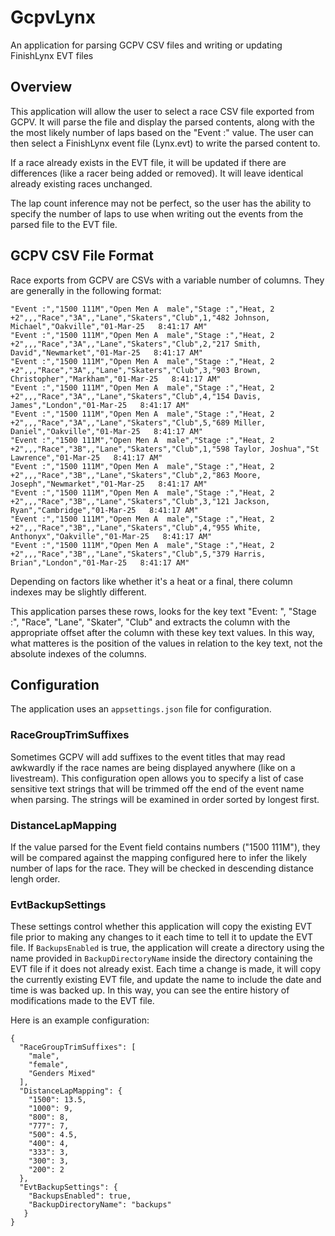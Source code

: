 # GcpvLynx

An application for parsing GCPV CSV files and writing or updating FinishLynx EVT files

## Overview

This application will allow the user to select a race CSV file exported from GCPV. It will parse the file and display the parsed contents, along with the the most likely number of laps based on the "Event :" value. The user can then select a FinishLynx event file (Lynx.evt) to write the parsed content to.

If a race already exists in the EVT file, it will be updated if there are differences (like a racer being added or removed). It will leave identical already existing races unchanged.

The lap count inference may not be perfect, so the user has the ability to specify the number of laps to use when writing out the events from the parsed file to the EVT file.

## GCPV CSV File Format

Race exports from GCPV are CSVs with a variable number of columns. They are generally in the following format:

```
"Event :","1500 111M","Open Men A  male","Stage :","Heat, 2 +2",,,"Race","3A",,"Lane","Skaters","Club",1,"482 Johnson, Michael","Oakville","01-Mar-25   8:41:17 AM"
"Event :","1500 111M","Open Men A  male","Stage :","Heat, 2 +2",,,"Race","3A",,"Lane","Skaters","Club",2,"217 Smith, David","Newmarket","01-Mar-25   8:41:17 AM"
"Event :","1500 111M","Open Men A  male","Stage :","Heat, 2 +2",,,"Race","3A",,"Lane","Skaters","Club",3,"903 Brown, Christopher","Markham","01-Mar-25   8:41:17 AM"
"Event :","1500 111M","Open Men A  male","Stage :","Heat, 2 +2",,,"Race","3A",,"Lane","Skaters","Club",4,"154 Davis, James","London","01-Mar-25   8:41:17 AM"
"Event :","1500 111M","Open Men A  male","Stage :","Heat, 2 +2",,,"Race","3A",,"Lane","Skaters","Club",5,"689 Miller, Daniel","Oakville","01-Mar-25   8:41:17 AM"
"Event :","1500 111M","Open Men A  male","Stage :","Heat, 2 +2",,,"Race","3B",,"Lane","Skaters","Club",1,"598 Taylor, Joshua","St Lawrence","01-Mar-25   8:41:17 AM"
"Event :","1500 111M","Open Men A  male","Stage :","Heat, 2 +2",,,"Race","3B",,"Lane","Skaters","Club",2,"863 Moore, Joseph","Newmarket","01-Mar-25   8:41:17 AM"
"Event :","1500 111M","Open Men A  male","Stage :","Heat, 2 +2",,,"Race","3B",,"Lane","Skaters","Club",3,"121 Jackson, Ryan","Cambridge","01-Mar-25   8:41:17 AM"
"Event :","1500 111M","Open Men A  male","Stage :","Heat, 2 +2",,,"Race","3B",,"Lane","Skaters","Club",4,"955 White, Anthonyx","Oakville","01-Mar-25   8:41:17 AM"
"Event :","1500 111M","Open Men A  male","Stage :","Heat, 2 +2",,,"Race","3B",,"Lane","Skaters","Club",5,"379 Harris, Brian","London","01-Mar-25   8:41:17 AM"
```

Depending on factors like whether it's a heat or a final, there column indexes may be slightly different.

This application parses these rows, looks for the key text "Event: ", "Stage :", "Race", "Lane", "Skater", "Club" and extracts the column with the appropriate offset after the column with these key text values. In this way, what matteres is the position of the values in relation to the key text, not the absolute indexes of the columns.

## Configuration

The application uses an `appsettings.json` file for configuration.

### RaceGroupTrimSuffixes

Sometimes GCPV will add suffixes to the event titles that may read awkwardly if the race names are being displayed anywhere (like on a livestream). This configuration open allows you to specify a list of case sensitive text strings that will be trimmed off the end of the event name when parsing. The strings will be examined in order sorted by longest first.

### DistanceLapMapping

If the value parsed for the Event field contains numbers ("1500 111M"), they will be compared against the mapping configured here to infer the likely number of laps for the race. They will be checked in descending distance lengh order.

### EvtBackupSettings

These settings control whether this application will copy the existing EVT file prior to making any changes to it each time to tell it to update the EVT file. If `BackupsEnabled` is true, the application will create a directory using the name provided in `BackupDirectoryName` inside the directory containing the EVT file if it does not already exist. Each time a change is made, it will copy the currently existing EVT file, and update the name to include the date and time is was backed up. In this way, you can see the entire history of modifications made to the EVT file.

Here is an example configuration:

```
{
  "RaceGroupTrimSuffixes": [
    "male",
    "female",
    "Genders Mixed"
  ],
  "DistanceLapMapping": {
    "1500": 13.5,
    "1000": 9,
    "800": 8,
    "777": 7,
    "500": 4.5,
    "400": 4,
    "333": 3,
    "300": 3,
    "200": 2
  },
  "EvtBackupSettings": {
    "BackupsEnabled": true,
    "BackupDirectoryName": "backups"
   }
}
```


















